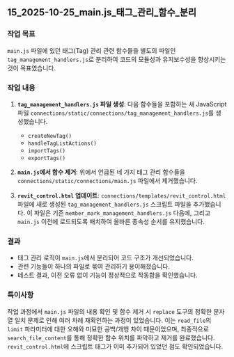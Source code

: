 ## 15_2025-10-25_main.js_태그_관리_함수_분리

### 작업 목표
`main.js` 파일에 있던 태그(Tag) 관리 관련 함수들을 별도의 파일인 `tag_management_handlers.js`로 분리하여 코드의 모듈성과 유지보수성을 향상시키는 것이 목표였습니다.

### 작업 내용
1.  **`tag_management_handlers.js` 파일 생성**: 다음 함수들을 포함하는 새 JavaScript 파일 `connections/static/connections/tag_management_handlers.js`를 생성했습니다.
    *   `createNewTag()`
    *   `handleTagListActions()`
    *   `importTags()`
    *   `exportTags()`

2.  **`main.js`에서 함수 제거**: 위에서 언급된 네 가지 태그 관리 함수들을 `connections/static/connections/main.js` 파일에서 제거했습니다.

3.  **`revit_control.html` 업데이트**: `connections/templates/revit_control.html` 파일에 새로 생성된 `tag_management_handlers.js` 스크립트 파일을 추가했습니다. 이 파일은 기존 `member_mark_management_handlers.js` 다음에, 그리고 `main.js` 이전에 로드되도록 배치하여 올바른 종속성 순서를 유지했습니다.

### 결과
*   태그 관리 로직이 `main.js`에서 분리되어 코드 구조가 개선되었습니다.
*   관련 기능들이 하나의 파일로 묶여 관리하기 용이해졌습니다.
*   테스트 결과, 이전 오류 없이 기능이 정상적으로 작동함을 확인했습니다.

### 특이사항
작업 과정에서 `main.js` 파일의 내용 확인 및 함수 제거 시 `replace` 도구의 정확한 문자열 일치 문제로 인해 여러 차례 재확인하는 과정이 있었습니다. 이는 `read_file`의 `limit` 파라미터에 대한 오해와 미묘한 공백/개행 차이 때문이었으며, 최종적으로 `search_file_content`를 통해 정확한 함수 위치를 파악하고 제거를 완료했습니다. `revit_control.html`에 스크립트 태그가 이미 추가되어 있었던 점도 확인되었습니다.